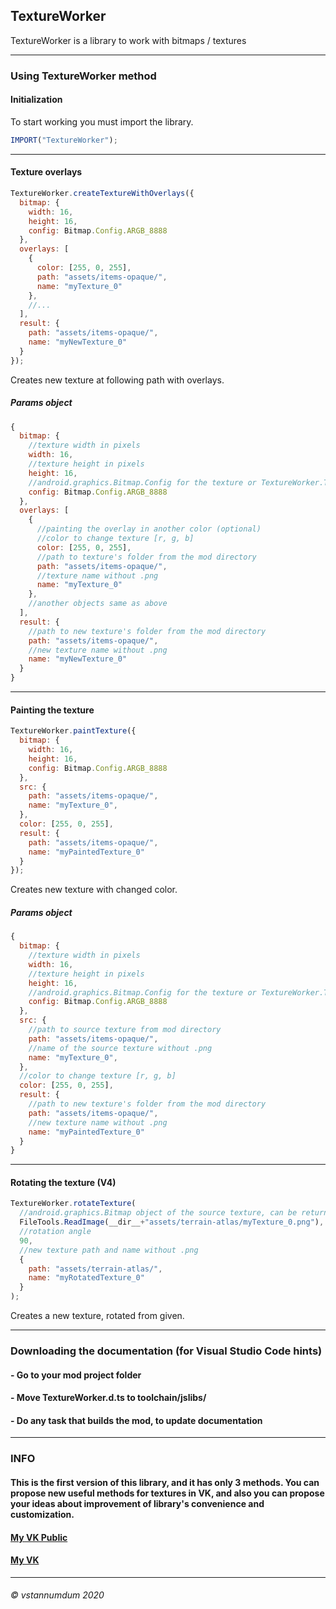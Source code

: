 ## **TextureWorker**
TextureWorker is a library to work with bitmaps / textures
***
### **Using TextureWorker method**
#### **Initialization**
To start working you must import the library.
```js
IMPORT("TextureWorker");
```
***

#### **Texture overlays**
```js
TextureWorker.createTextureWithOverlays({
  bitmap: {
    width: 16,
    height: 16,
    config: Bitmap.Config.ARGB_8888
  },
  overlays: [
    {
      color: [255, 0, 255],
      path: "assets/items-opaque/",
      name: "myTexture_0"
    },
    //...
  ],
  result: {
    path: "assets/items-opaque/",
    name: "myNewTexture_0"
  }
});
```
Creates new texture at following path with overlays.
##### **Params object**
```js
{
  bitmap: {
    //texture width in pixels
    width: 16,
    //texture height in pixels
    height: 16,
    //android.graphics.Bitmap.Config for the texture or TextureWorker.TEXTURE_STANDART (it's config ARGB_8888)
    config: Bitmap.Config.ARGB_8888
  },
  overlays: [
    {
      //painting the overlay in another color (optional)
      //color to change texture [r, g, b]
      color: [255, 0, 255],
      //path to texture's folder from the mod directory
      path: "assets/items-opaque/",
      //texture name without .png
      name: "myTexture_0"
    },
    //another objects same as above
  ],
  result: {
    //path to new texture's folder from the mod directory
    path: "assets/items-opaque/",
    //new texture name without .png
    name: "myNewTexture_0"
  }
}
```
***

#### **Painting the texture**
```js
TextureWorker.paintTexture({
  bitmap: {
    width: 16,
    height: 16,
    config: Bitmap.Config.ARGB_8888
  },
  src: {
    path: "assets/items-opaque/",
    name: "myTexture_0",
  },
  color: [255, 0, 255],
  result: {
    path: "assets/items-opaque/",
    name: "myPaintedTexture_0"
  }
});
```
Creates new texture with changed color.
##### **Params object**
```js
{
  bitmap: {
    //texture width in pixels
    width: 16,
    //texture height in pixels
    height: 16,
    //android.graphics.Bitmap.Config for the texture or TextureWorker.TEXTURE_STANDART (it's config ARGB_8888)
    config: Bitmap.Config.ARGB_8888
  },
  src: {
    //path to source texture from mod directory
    path: "assets/items-opaque/",
    //name of the source texture without .png
    name: "myTexture_0",
  },
  //color to change texture [r, g, b]
  color: [255, 0, 255],
  result: {
    //path to new texture's folder from the mod directory
    path: "assets/items-opaque/",
    //new texture name without .png
    name: "myPaintedTexture_0"
  }
}
```
***

#### **Rotating the texture (V4)**
```js
TextureWorker.rotateTexture(
  //android.graphics.Bitmap object of the source texture, can be returned by the FileTools.ReadImage method
  FileTools.ReadImage(__dir__+"assets/terrain-atlas/myTexture_0.png"),
  //rotation angle
  90,
  //new texture path and name without .png
  {
    path: "assets/terrain-atlas/",
    name: "myRotatedTexture_0"
  }
);
```
Creates a new texture, rotated from given.

***
### **Downloading the documentation (for Visual Studio Code hints)**
#### - Go to your mod project folder
#### - Move TextureWorker.d.ts to toolchain/jslibs/
#### - Do any task that builds the mod, to update documentation
***
### **INFO**
#### This is the first version of this library, and it has only 3 methods. You can propose new useful methods for textures in VK, and also you can propose your ideas about improvement of library's convenience and customization.
#### [My VK Public](https://www.vk.com/dmhmods)
#### [My VK](https://www.vk.com/vstannumdum)
***
###### © vstannumdum 2020